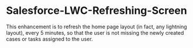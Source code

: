 # Salesforce-LWC-Refreshing-Screen
 This enhancement is to refresh the home page layout (in fact, any lightning layout), every 5 minutes, so that the user is not missing the newly created cases or tasks assigned to the user.
